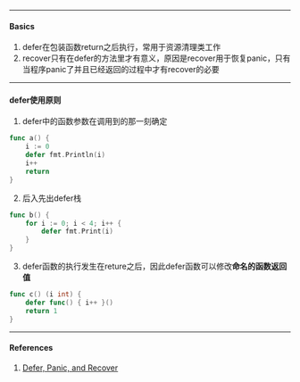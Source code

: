 



----

#### Basics

1. defer在包装函数return之后执行，常用于资源清理类工作
2. recover只有在defer的方法里才有意义，原因是recover用于恢复panic，只有当程序panic了并且已经返回的过程中才有recover的必要



---

#### defer使用原则



1. defer中的函数参数在调用到的那一刻确定

```go
func a() {
    i := 0
    defer fmt.Println(i)
    i++
    return
}
```

2. 后入先出defer栈

```go
func b() {
    for i := 0; i < 4; i++ {
        defer fmt.Print(i)
    }
}
```

3. defer函数的执行发生在reture之后，因此defer函数可以修改**命名的函数返回值**

```go
func c() (i int) {
    defer func() { i++ }()
    return 1
}
```



----

#### References

1. [Defer, Panic, and Recover](https://blog.golang.org/defer-panic-and-recover)